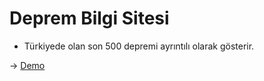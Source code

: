 # Deprem Bilgi Sitesi
- Türkiyede olan son 500 depremi ayrıntılı olarak gösterir.

-> [Demo](deprembilgi.vercel.app)
